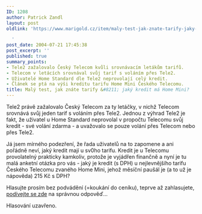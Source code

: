 ```yaml
---
ID: 1208
author: Patrick Zandl
layout: post
oldlink: 'https://www.marigold.cz/item/maly-test-jak-znate-tarify-jaky-kredit-ma-home-mini

  '
post_date: 2004-07-21 17:45:38
post_excerpt: ''
published: true
summary_points:
- Tele2 zažalovalo Český Telecom kvůli srovnávacím letákům tarifů.
- Telecom v letácích srovnával svůj tarif s voláním přes Tele2.
- Uživatelé Home Standard dle Tele2 neprovolají celý kredit.
- Článek se ptá na výši kreditu tarifu Home Mini Českého Telecomu.
title: Malý test, jak znáte tarify &#8211; jaký kredit má Home Mini?
---
```


<p>
Tele2 právě zažalovalo Český Telecom za ty letáčky, v nichž Telecom srovnává svůj jeden tarif s voláním přes Tele2. Jednou z výhrad Tele2 je fakt, že uživatel u Home Standard neprovolal v propočtu Telecomu svůj kredit - své volání zdarma - a uvažovalo se pouze volání přes Telecom nebo přes Tele2. </p>
<p>
Já jsem mírného podezření, že řada uživatelů na to zapomene a ani pořádně neví, jaký kredit mají u sv0ho tarifu. Kredit je u Telecomu provolatelný prakticky kamkoliv, protože je vyjádřen finančně a nyní je tu malá anketní otázka pro vás - jaký je kredit (s DPH) u nejlevnějšího tarifu Českého Telecomu zvaného Home Mini, jehož měsíční paušál je (a to už je nápověda) 215 Kč s DPH?</p>
<p>
Hlasujte prosím bez podvádění (=koukání do ceníku), teprve až zahlasujete, <a href="http://www.telecom.cz/domacnosti/telefonni_sluzby/telefonni_linka/cenove_programy/home_mini.php">podívejte se zde</a> na správnou odpověď...</p>

<p>
Hlasování uzavřeno.
</p>